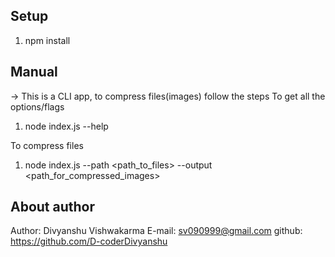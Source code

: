 ## Setup 
1. npm install

## Manual 
-> This is a CLI app, to compress files(images) follow the steps
To get all the options/flags
1. node index.js --help

To compress files
1. node index.js --path <path_to_files> --output <path_for_compressed_images>

## About author
Author: Divyanshu Vishwakarma 
E-mail: sv090999@gmail.com 
github: https://github.com/D-coderDivyanshu
